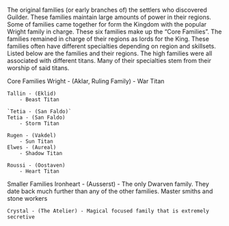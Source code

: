 The original families (or early branches of) the settlers who discovered Guilder. These families maintain large amounts of power in their regions. Some of families came together for form the Kingdom with the popular Wright family in charge. These six families make up the “Core Families”. The families remained in charge of their regions as lords for the King. These families often have different specialties depending on region and skillsets. Listed below are the families and their regions. The high families were all associated with different titans. Many of their specialties stem from their worship of said titans.

Core Families
	Wright - (Aklar, Ruling Family)
		- War Titan
	
	Tallin - (Eklid)
		- Beast Titan
	
	`Tetia - (San Faldo)` 
	Tetia - (San Faldo) 
		- Storm Titan
	
	Rugen - (Vakdel)
		- Sun Titan
	Elwes - (Aureal)
		- Shadow Titan
	
	Roussi - (Oostaven)
		- Heart Titan

Smaller Families
	Ironheart - (Ausserst) - The only Dwarven family. They date back much further than any of the other families. Master smiths and stone workers
	
	Crystal - (The Atelier) - Magical focused family that is extremely secretive





